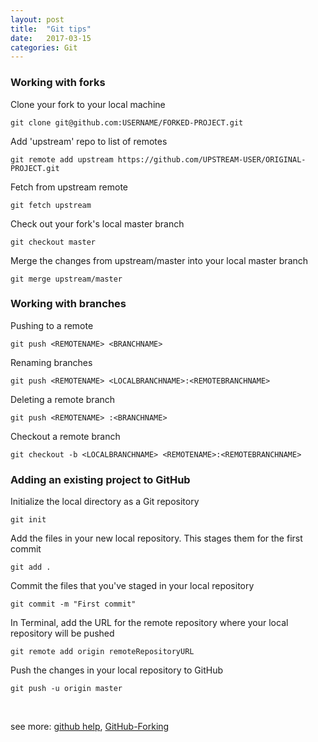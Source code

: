 ```yaml
---
layout: post
title:  "Git tips"
date:   2017-03-15
categories: Git
---
```


### Working with forks

Clone your fork to your local machine

```
git clone git@github.com:USERNAME/FORKED-PROJECT.git
```

Add 'upstream' repo to list of remotes

```
git remote add upstream https://github.com/UPSTREAM-USER/ORIGINAL-PROJECT.git
```

Fetch from upstream remote

```
git fetch upstream
```

Check out your fork's local master branch

```
git checkout master
```

Merge the changes from upstream/master into your local master branch

```
git merge upstream/master
```

### Working with branches

Pushing to a remote

```
git push <REMOTENAME> <BRANCHNAME>
```

Renaming branches

```
git push <REMOTENAME> <LOCALBRANCHNAME>:<REMOTEBRANCHNAME>
```

Deleting a remote branch

```
git push <REMOTENAME> :<BRANCHNAME>
```

Checkout a remote branch

```
git checkout -b <LOCALBRANCHNAME> <REMOTENAME>:<REMOTEBRANCHNAME>
```


### Adding an existing project to GitHub

Initialize the local directory as a Git repository

```
git init
```

Add the files in your new local repository. This stages them for the first commit

```
git add .
```

Commit the files that you've staged in your local repository

```
git commit -m "First commit"
```

In Terminal, add the URL for the remote repository where your local repository will be pushed

```
git remote add origin remoteRepositoryURL
```

Push the changes in your local repository to GitHub

```
git push -u origin master
```

<br>

see more: [github help](https://help.github.com/articles/adding-an-existing-project-to-github-using-the-command-line/), [GitHub-Forking](https://gist.github.com/Chaser324/ce0505fbed06b947d962)
